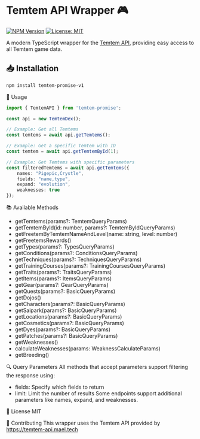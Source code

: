 # Temtem API Wrapper 🎮

[![NPM Version](https://img.shields.io/npm/v/temtem-promise-v1)](https://www.npmjs.com/package/temtem-promise-v1)
[![License: MIT](https://img.shields.io/badge/License-MIT-yellow.svg)](https://opensource.org/licenses/MIT)

A modern TypeScript wrapper for the [Temtem API](https://temtem-api.mael.tech), providing easy access to all Temtem game data.

## 📥 Installation

```sh
npm install temtem-promise-v1
```

🚀 Usage

```ts
import { TemtemAPI } from 'temtem-promise';

const api = new TemtemDex();

// Example: Get all Temtems
const temtems = await api.getTemtems();

// Example: Get a specific Temtem with ID
const temtem = await api.getTemtemById(1);

// Example: Get Temtems with specific parameters
const filteredTemtems = await api.getTemtems({
    names: "Pigepic,Crystle",
    fields: "name,type",
    expand: "evolution",
    weaknesses: true
});
```

📚 Available Methods
- getTemtems(params?: TemtemQueryParams)
- getTemtemById(id: number, params?: TemtemByIdQueryParams)
- getFreetemByTemtemNameAndLevel(name: string, level: number)
- getFreetemsRewards()
- getTypes(params?: TypesQueryParams)
- getConditions(params?: ConditionsQueryParams)
- getTechniques(params?: TechniquesQueryParams)
- getTrainingCourses(params?: TrainingCoursesQueryParams)
- getTraits(params?: TraitsQueryParams)
- getItems(params?: ItemsQueryParams)
- getGear(params?: GearQueryParams)
- getQuests(params?: BasicQueryParams)
- getDojos()
- getCharacters(params?: BasicQueryParams)
- getSaipark(params?: BasicQueryParams)
- getLocations(params?: BasicQueryParams)
- getCosmetics(params?: BasicQueryParams)
- getDyes(params?: BasicQueryParams)
- getPatches(params?: BasicQueryParams)
- getWeaknesses()
- calculateWeaknesses(params: WeaknessCalculateParams)
- getBreeding()

🔍 Query Parameters
All methods that accept parameters support filtering the response using:

- fields: Specify which fields to return
- limit: Limit the number of results
Some endpoints support additional parameters like names, expand, and weaknesses.

📄 License
MIT

🤝 Contributing
This wrapper uses the Temtem API provided by https://temtem-api.mael.tech
